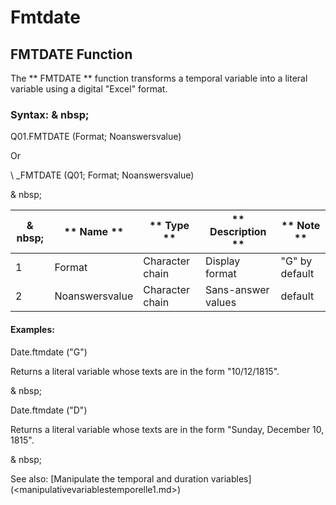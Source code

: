 # Fmtdate

## FMTDATE Function

The ** FMTDATE ** function transforms a temporal variable into a literal variable using a digital "Excel" format.

### Syntax: & nbsp;

Q01.FMTDATE (Format; Noanswersvalue)

Or

\ _FMTDATE (Q01; Format; Noanswersvalue)

& nbsp;

|& nbsp;|** Name ** |** Type ** |** Description ** |** Note ** |
|--- |--- |--- |--- |--- |
|&#49;|Format |Character chain |Display format |"G" by default |
|&#50;|Noanswersvalue |Character chain |Sans-answer values ​​|default |


#### Examples:

Date.ftmdate ("G")

Returns a literal variable whose texts are in the form "10/12/1815".

& nbsp;

Date.ftmdate ("D")

Returns a literal variable whose texts are in the form "Sunday, December 10, 1815".

& nbsp;

See also: [Manipulate the temporal and duration variables] (<manipulativevariablestemporelle1.md>)